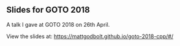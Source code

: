 Slides for GOTO 2018
--------------------

A talk I gave at GOTO 2018 on 26th April.

View the slides at: https://mattgodbolt.github.io/goto-2018-cpp/#/
